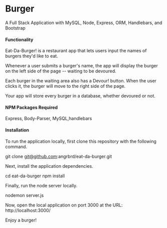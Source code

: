 <h1> Burger</h1>
<p>A Full Stack Application with MySQL, Node, Express, ORM, Handlebars, and Bootstrap</p>
<h4>Functionality</h4>
<p>Eat-Da-Burger! is a restaurant app that lets users input the names of burgers they'd like to eat.</p>
<p>Whenever a user submits a burger's name, the app will display the burger on the left side of the page -- waiting to be devoured.</p>
<p>Each burger in the waiting area also has a Devour! button. When the user clicks it, the burger will move to the right side of the page.</p>
<p>Your app will store every burger in a database, whether devoured or not.</p>
<h4>NPM Packages Required</h4>
<p>Express, Body-Parser, MySQL,handlebars</p>
<h4>Installation</h4>
<p>To run the application locally, first clone this repository with the following command.</p>

git clone git@github.com:angrbrd/eat-da-burger.git
<p>Next, install the application dependencies.</p>

cd eat-da-burger
npm install
<p>Finally, run the node server locally.</p>

nodemon server.js
<p>Now, open the local application on port 3000 at the URL: http://localhost:3000/</p>

<p>Enjoy a burger!</p>